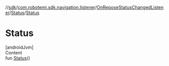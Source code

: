 //[sdk](../../../../index.md)/[com.robotemi.sdk.navigation.listener](../../index.md)/[OnReposeStatusChangedListener](../index.md)/[Status](index.md)/[Status](-status.md)



# Status  
[androidJvm]  
Content  
fun [Status](-status.md)()  



